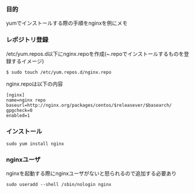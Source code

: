 ### 目的
yumでインストールする際の手順をnginxを例にメモ

### レポジトリ登録
/etc/yum.repos.d以下にnginx.repoを作成(~.repoでインストールするものを登録するイメージ)
```
$ sudo touch /etc/yum.repos.d/nginx.repo
```

nginx.repoは以下の内容
```
[nginx]
name=nginx repo
baseurl=http://nginx.org/packages/centos/$releasever/$basearch/
gpgcheck=0
enabled=1
```

### インストール
```
sudo yum install nginx
```

### nginxユーザ
nginxを起動する際にnginxユーザがないと怒られるので追加する必要あり
```
sudo useradd --shell /sbin/nologin nginx
```
